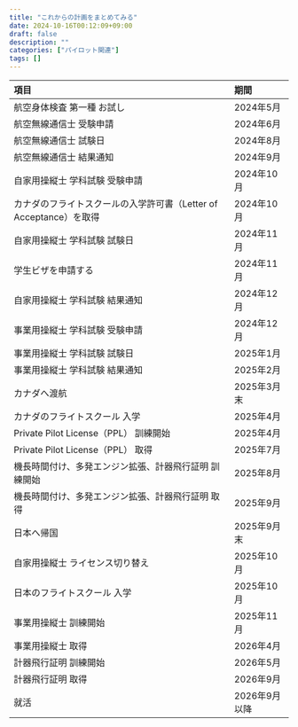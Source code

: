 ```yaml
---
title: "これからの計画をまとめてみる"
date: 2024-10-16T00:12:09+09:00
draft: false
description: ""
categories: ["パイロット関連"]
tags: []
---
```


| 項目 | 期間 |
|:---|:---|
| 航空身体検査 第一種 お試し | 2024年5月 |
| 航空無線通信士 受験申請 | 2024年6月 |
| 航空無線通信士 試験日| 2024年8月 |
| 航空無線通信士 結果通知| 2024年9月 |
| 自家用操縦士 学科試験 受験申請 | 2024年10月 |
| カナダのフライトスクールの入学許可書（Letter of Acceptance）を取得 | 2024年10月 |
| 自家用操縦士 学科試験 試験日 | 2024年11月 |
| 学生ビザを申請する | 2024年11月 |
| 自家用操縦士 学科試験 結果通知 | 2024年12月 |
| 事業用操縦士 学科試験 受験申請 | 2024年12月 |
| 事業用操縦士 学科試験 試験日 | 2025年1月 |
| 事業用操縦士 学科試験 結果通知 | 2025年2月 |
| カナダへ渡航 | 2025年3月末 |
| カナダのフライトスクール 入学 | 2025年4月 |
| Private Pilot License（PPL） 訓練開始 | 2025年4月 |
| Private Pilot License（PPL） 取得 | 2025年7月 |
| 機長時間付け、多発エンジン拡張、計器飛行証明 訓練開始 | 2025年8月 |
| 機長時間付け、多発エンジン拡張、計器飛行証明 取得 | 2025年9月 |
| 日本へ帰国 | 2025年9月末 |
| 自家用操縦士 ライセンス切り替え | 2025年10月 |
| 日本のフライトスクール 入学 | 2025年10月 |
| 事業用操縦士 訓練開始 | 2025年11月 |
| 事業用操縦士 取得 | 2026年4月 |
| 計器飛行証明 訓練開始 | 2026年5月 |
| 計器飛行証明 取得 | 2026年9月 |
| 就活 | 2026年9月以降 |
